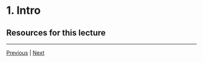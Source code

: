 # 1. Intro



##  Resources for this lecture



---

[Previous](./README.md) | [Next](./2_Install-Requirements.md)


